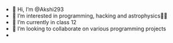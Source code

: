 - 👋 Hi, I’m @Akshi293
- 👀 I’m interested in programming, hacking and astrophysics🌟🌟
- 🌱 I’m currently in class 12
- 💞️ I’m looking to collaborate on various programming projects
- 

<!---
Akshi293/Akshi293 is a ✨ special ✨ repository because its `README.md` (this file) appears on your GitHub profile.
You can click the Preview link to take a look at your changes.
--->
